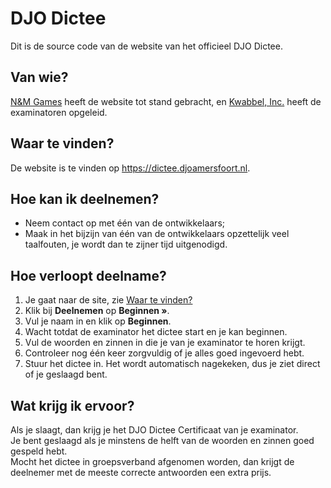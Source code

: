 # DJO Dictee
Dit is de source code van de website van het officieel DJO Dictee.

## Van wie?
[N&M Games](https://nm-games.eu) heeft de website tot stand gebracht,
en [Kwabbel, Inc.](https://kwabbelinc.nl) heeft de examinatoren opgeleid.

## Waar te vinden?
De website is te vinden op https://dictee.djoamersfoort.nl.

## Hoe kan ik deelnemen?
- Neem contact op met één van de ontwikkelaars;
- Maak in het bijzijn van één van de ontwikkelaars opzettelijk veel taalfouten, je wordt dan te zijner tijd uitgenodigd.

## Hoe verloopt deelname?
1. Je gaat naar de site, zie [Waar te vinden?](#waar-te-vinden)
2. Klik bij **Deelnemen** op **Beginnen »**.
3. Vul je naam in en klik op **Beginnen**.
4. Wacht totdat de examinator het dictee start en je kan beginnen.
5. Vul de woorden en zinnen in die je van je examinator te horen krijgt.
6. Controleer nog één keer zorgvuldig of je alles goed ingevoerd hebt.
7. Stuur het dictee in. Het wordt automatisch nagekeken, dus je ziet direct of je geslaagd bent.

## Wat krijg ik ervoor?
Als je slaagt, dan krijg je het DJO Dictee Certificaat van je examinator.  
Je bent geslaagd als je minstens de helft van de woorden en zinnen goed gespeld hebt.  
Mocht het dictee in groepsverband afgenomen worden, dan krijgt de deelnemer met de meeste correcte antwoorden een extra prijs.
